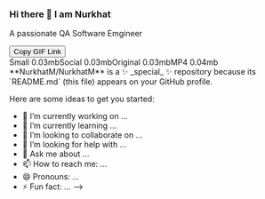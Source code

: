 ### Hi there 👋 I am Nurkhat
A passionate QA Software Emgineer
<div height="450" class="OverlayContainer-sc-15naqqp bvjMLe"><div class="Container-sc-10ba1tj hYtlHt"><div class="ShareContainer-sc-1gi49rc bstzzW"><div class="SocialContainer-sc-32rwww klKcqr"><div class="SocialButtonStyle-sc-1nn8pr1 piTgV _16f0odftyVR2K7qqCaBqOo _16O-eCHzZunQvcyy7I8zUQ _2nwluuq-gBupJmVNwIMyEy _1Fba10Vcpc4_UBtLy_oMYy" title="Share to Facebook"></div><div class="SocialButtonStyle-sc-1nn8pr1 piTgV _2mT-OiqAfcT0rKOzinYkvU _12lVcnt6PnujdWtpCynuB4 _2nwluuq-gBupJmVNwIMyEy _1Fba10Vcpc4_UBtLy_oMYy" title="Share to Twitter"></div><div class="SocialButtonStyle-sc-1nn8pr1 piTgV mjuBAvbnj9WK4wP8OHZh7 _1sv3rQqkYrgUYphJGKtx61 _2nwluuq-gBupJmVNwIMyEy _1Fba10Vcpc4_UBtLy_oMYy" title="Share to Tumblr"></div><div class="SocialButtonStyle-sc-1nn8pr1 piTgV _17ThJnMtvmN0eBi3txBKZK _11cK6Vx_j-_JYr5eJSJj1P _2nwluuq-gBupJmVNwIMyEy _1Fba10Vcpc4_UBtLy_oMYy" title="Share to Pinterest"></div><div class="SocialButtonStyle-sc-1nn8pr1 piTgV bi-IvbZTfc76NyZS5nKXQ _3vLPSVEYeAdSNzUKK1JBAa _2nwluuq-gBupJmVNwIMyEy _1Fba10Vcpc4_UBtLy_oMYy" title="Share to Reddit"></div><div class="SocialButtonStyle-sc-1nn8pr1 piTgV _3vOEn1e_IkX3klI4LgTtk _3koI0N_gUP4WPtiD7BMt49 _2nwluuq-gBupJmVNwIMyEy _1Fba10Vcpc4_UBtLy_oMYy rad-modal-trigger" title="Share to Instagram" data-title="Share on Instagram" data-description="We're going to create a GIF that you can post to Instagram. Where should we send it?" data-content="#instagram-modal"></div></div><div class="CopyWrapper-sc-6y8nbc jHWOMX"><button class="button__Button-sc-13ki10z-0 state-button-sc-whgkhc-0 khbecP kFwXgJ"><span class="LinkSpan-sc-jlsxbs ogLXm ss ss-link"></span>Copy GIF Link</button></div></div><div><div class="TrayContainer-sc-j87opd cMhpEJ"><span class="RenditionSelector-sc-1gam9x9 hbnZUG"><span>Small</span> 0.03mb</span><span class="RenditionSelector-sc-1gam9x9 hkyJFI"><span>Social</span> 0.03mb</span><span class="RenditionSelector-sc-1gam9x9 hbnZUG"><span>Original</span> 0.03mb</span><span class="RenditionSelector-sc-1gam9x9 hbnZUG"><span>MP4</span> 0.04mb</span></div></div></div></div>
**NurkhatM/NurkhatM** is a ✨ _special_ ✨ repository because its `README.md` (this file) appears on your GitHub profile.

Here are some ideas to get you started:

- 🔭 I’m currently working on ...
- 🌱 I’m currently learning ...
- 👯 I’m looking to collaborate on ...
- 🤔 I’m looking for help with ...
- 💬 Ask me about ...
- 📫 How to reach me: ...
- 😄 Pronouns: ...
- ⚡ Fun fact: ...
-->
